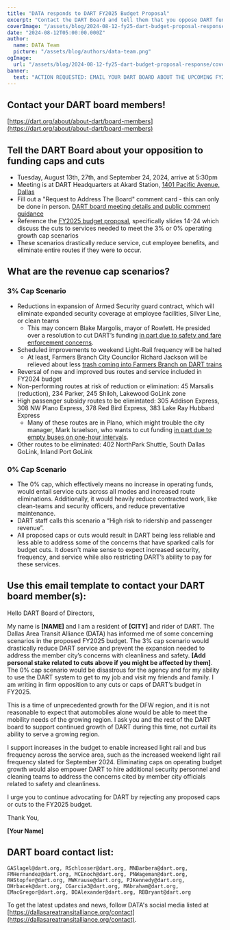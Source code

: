 ```yaml
---
title: "DATA responds to DART FY2025 Budget Proposal"
excerpt: "Contact the DART Board and tell them that you oppose DART funding caps and cuts"
coverImage: "/assets/blog/2024-08-12-fy25-dart-budget-proposal-response/cover.png"
date: "2024-08-12T05:00:00.000Z"
author:
  name: DATA Team
  picture: "/assets/blog/authors/data-team.png"
ogImage:
  url: "/assets/blog/2024-08-12-fy25-dart-budget-proposal-response/cover.png"
banner: 
  text: "ACTION REQUESTED: EMAIL YOUR DART BOARD ABOUT THE UPCOMING FY2025 DART BUDGET PROPOSALS"
---
```


## Contact your DART board members!

[https://dart.org/about/about-dart/board-members](https://dart.org/about/about-dart/board-members)

## Tell the DART Board about your opposition to funding caps and cuts

* Tuesday, August 13th, 27th, and September 24, 2024, arrive at 5:30pm
* Meeting is at DART Headquarters at Akard Station, [1401 Pacific Avenue, Dallas](https://maps.app.goo.gl/36uCk3suvRdJPfM47)
* Fill out a "Request to Address The Board" comment card - this can only be done in person. [DART board meeting details and public comment guidance](https://www.dart.org/about/public-access-information/board-meetings-information)
* Reference the [FY2025 budget proposal](https://dartorgcmsblob.dart.org/prod/docs/default-source/about-dart/(item-13)-proposed-fy-2025-budget-and-20-year-financial-plan_cotw-presentation.pdf?sfvrsn=aa6125e2_1), specifically slides 14-24 which discuss the cuts to services needed to meet the 3% or 0% operating growth cap scenarios
* These scenarios drastically reduce service, cut employee benefits, and eliminate entire routes if they were to occur.

## What are the revenue cap scenarios?

### 3% Cap Scenario

* Reductions in expansion of Armed Security guard contract, which will eliminate expanded security coverage at employee facilities, Silver Line, or clean teams
  * This may concern Blake Margolis, mayor of Rowlett. He presided over a resolution to cut DART’s funding [in part due to safety and fare enforcement concerns](https://www.dallasnews.com/opinion/commentary/2024/07/15/mayor-of-rowlett-dart-needs-to-be-more-efficient/).
* Scheduled improvements to weekend Light-Rail frequency will be halted
  * At least, Farmers Branch City Councilor Richard Jackson will be relieved about less [trash coming into Farmers Branch on DART trains](https://www.keranews.org/transportation/2024-07-17/farmers-branch-council-member-accused-of-calling-dart-riders-trash)
* Reversal of new and improved bus routes and service included in FY2024 budget
* Non-performing routes at risk of reduction or elimination: 45 Marsalis (reduction), 234 Parker, 245 Shiloh, Lakewood GoLink zone
* High passenger subsidy routes to be elimintated: 305 Addison Express, 308 NW Plano Express, 378 Red Bird Express, 383 Lake Ray Hubbard Express
  * Many of these routes are in Plano, which might trouble the city manager, Mark Israelson, who wants to cut funding [in part due to empty buses on one-hour intervals](https://www.dallasnews.com/opinion/commentary/2024/07/18/plano-city-manager-why-we-support-cutting-darts-rate/).
* Other routes to be eliminated: 402 NorthPark Shuttle, South Dallas GoLink, Inland Port GoLink

### 0% Cap Scenario

* The 0% cap, which effectively means no increase in operating funds, would entail service cuts across all modes and increased route eliminations. Additionally, it would heavily reduce contracted work, like clean-teams and security officers, and reduce preventative maintenance.
* DART staff calls this scenario a “High risk to ridership and passenger revenue”.
* All proposed caps or cuts would result in DART being less reliable and less able to address some of the concerns that have sparked calls for budget cuts. It doesn't make sense to expect increased security, frequency, and service while also restricting DART’s ability to pay for these services.

## Use this email template to contact your DART board member(s):

Hello DART Board of Directors,

My name is **[NAME]** and I am a resident of **[CITY]** and rider of DART. The Dallas Area Transit Alliance (DATA) has informed me of some concerning scenarios in the proposed FY2025 budget. The 3% cap scenario would drastically reduce DART service and prevent the expansion needed to address the member city’s concerns with cleanliness and safety. **[Add personal stake related to cuts above if you might be affected by them]**. The 0% cap scenario would be disastrous for the agency and for my ability to use the DART system to get to my job and visit my friends and family. I am writing in firm opposition to any cuts or caps of DART’s budget in FY2025.

This is a time of unprecedented growth for the DFW region, and it is not reasonable to expect that automobiles alone would be able to meet the mobility needs of the growing region. I ask you and the rest of the DART board to support continued growth of DART during this time, not curtail its ability to serve a growing region.

I support increases in the budget to enable increased light rail and bus frequency across the service area, such as the increased weekend light rail frequency slated for September 2024. Eliminating caps on operating budget growth would also empower DART to hire additional security personnel and cleaning teams to address the concerns cited by member city officials related to safety and cleanliness.

I urge you to continue advocating for DART by rejecting any proposed caps or cuts to the FY2025 budget.

Thank You,

**[Your Name]**

## DART board contact list:

```text
GASlagel@dart.org, RSchlosser@dart.org, MNBarbera@dart.org, FMHernandez@dart.org, MCEnoch@dart.org, PNWageman@dart.org, RHStopfer@dart.org, MWKrause@dart.org, PJKennedy@dart.org, DHrbacek@dart.org, CGarcia3@dart.org, MAbraham@dart.org, EMacGregor@dart.org, DDAlexander@dart.org, RBBryant@dart.org
```

To get the latest updates and news, follow DATA's social media listed at [https://dallasareatransitalliance.org/contact](https://dallasareatransitalliance.org/contact).
